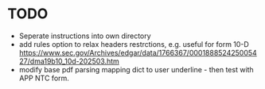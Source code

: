 # TODO
* Seperate instructions into own directory
* add rules  option to relax headers restrctions, e.g. useful for form 10-D https://www.sec.gov/Archives/edgar/data/1766367/000188852425005427/dma19b10_10d-202503.htm
* modify base pdf parsing mapping dict to user underline - then test with APP NTC form.